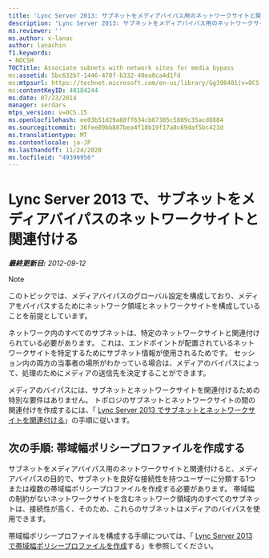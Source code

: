 ```yaml
---
title: 'Lync Server 2013: サブネットをメディアバイパス用のネットワークサイトと関連付ける'
description: 'Lync Server 2013: サブネットをメディアバイパス用のネットワークサイトと関連付けます。'
ms.reviewer: ''
ms.author: v-lanac
author: lanachin
f1.keywords:
- NOCSH
TOCTitle: Associate subnets with network sites for media bypass
ms:assetid: 5bc632b7-1446-470f-b332-48ea0ca4d1fd
ms:mtpsurl: https://technet.microsoft.com/en-us/library/Gg398401(v=OCS.15)
ms:contentKeyID: 48184244
ms.date: 07/23/2014
manager: serdars
mtps_version: v=OCS.15
ms.openlocfilehash: ee03b51d29a88ff634cb87385c5889c35acd8884
ms.sourcegitcommit: 36fee89bb887bea4f18b19f17a8c69daf5bc423d
ms.translationtype: MT
ms.contentlocale: ja-JP
ms.lasthandoff: 11/24/2020
ms.locfileid: "49399956"
---
```

# <a name="associate-subnets-with-network-sites-for-media-bypass-in-lync-server-2013"></a>Lync Server 2013 で、サブネットをメディアバイパスのネットワークサイトと関連付ける

<div data-xmlns="http://www.w3.org/1999/xhtml">

<div class="topic" data-xmlns="http://www.w3.org/1999/xhtml" data-msxsl="urn:schemas-microsoft-com:xslt" data-cs="https://msdn.microsoft.com/">

<div data-asp="https://msdn2.microsoft.com/asp">



</div>

<div id="mainSection">

<div id="mainBody">

<span> </span>

_**最終更新日:** 2012-09-12_

<div>


> [!NOTE]  
> このトピックでは、メディアバイパスのグローバル設定を構成しており、メディアをバイパスするためにネットワーク領域とネットワークサイトを構成していることを前提としています。



</div>

ネットワーク内のすべてのサブネットは、特定のネットワークサイトと関連付けられている必要があります。 これは、エンドポイントが配置されているネットワークサイトを特定するためにサブネット情報が使用されるためです。 セッション内の両方の当事者の場所がわかっている場合は、メディアのバイパスによって、処理のためにメディアの送信先を決定することができます。

メディアのバイパスには、サブネットとネットワークサイトを関連付けるための特別な要件はありません。 トポロジのサブネットとネットワークサイトの間の関連付けを作成するには、「 [Lync Server 2013 でサブネットとネットワークサイトを関連付ける](lync-server-2013-associate-a-subnet-with-a-network-site.md)」の手順に従います。

<div>

## <a name="next-steps-create-bandwidth-policy-profiles"></a>次の手順: 帯域幅ポリシープロファイルを作成する

サブネットをメディアバイパス用のネットワークサイトと関連付けると、メディアバイパスの目的で、サブネットを良好な接続性を持つユーザーに分類する1つまたは複数の帯域幅ポリシープロファイルを作成する必要があります。 帯域幅の制約がないネットワークサイトを含むネットワーク領域内のすべてのサブネットは、接続性が高く、そのため、これらのサブネットはメディアのバイパスを使用できます。

帯域幅ポリシープロファイルを構成する手順については、「 [Lync Server 2013 で帯域幅ポリシープロファイルを作成](lync-server-2013-create-bandwidth-policy-profiles.md)する」を参照してください。

</div>

</div>

<span> </span>

</div>

</div>

</div>

